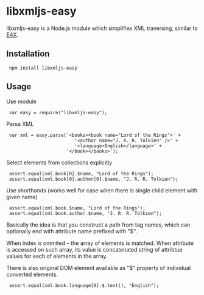 libxmljs-easy
=============

libxmljs-easy is a Node.js module which simplifies XML traversing,
similar to [E4X](http:en.wikipedia.org/wiki/ECMAScript_for_XML).

Installation
------------

     npm install libxmljs-easy

Usage
-----

Use module

     var easy = require("libxmljs-easy");

Parse XML

     var xml = easy.parse('<books><book name="Lord of the Rings">' +
                             '<author name="J. R. R. Tolkien" />' +
                             '<language>English</language>' +
                          '</book></books>');


Select elements from collections explicitly

     assert.equal(xml.book[0].$name, "Lord of the Rings");
     assert.equal(xml.book[0].author[0].$name, "J. R. R. Tolkien");

Use shorthands (works well for case when there is single child element with given name)

     assert.equal(xml.book.$name, "Lord of the Rings");
     assert.equal(xml.book.author.$name, "J. R. R. Tolkien");

Basically the idea is that you construct a path from tag names,
which can optionally end with attribute name prefixed with "$".

When index is ommited – the array of elements is matched.
When attribute is accessed on such array, its value is concatenated string
of attribtue values for each of elements in the array.

There is also original DOM element available as "$" property
of individual converted elements.

     assert.equal(xml.book.language[0].$.text(), "English");
